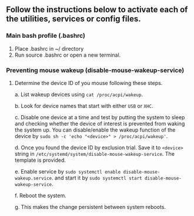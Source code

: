 ## Follow the instructions below to activate each of the utilities, services or config files.

### Main bash profile (.bashrc)

1. Place .bashrc in ~/ directory
2. Run source .bashrc or open a new terminal.

### Preventing mouse wakeup (disable-mouse-wakeup-service)

1. Determine the device ID of you mouse following these steps.

   a. List wakeup devices using `cat /proc/acpi/wakeup`.

   b. Look for device names that start with either `USB` or `XHC`.

   c. Disable one device at a time and test by putting the system to sleep and checking whether the device of interest is prevented from waking the system up. You can disable/enable the wakeup function of the device by `sudo sh -c 'echo "<device>" > /proc/acpi/wakeup'`.

   d. Once you found the device ID by exclusion trial. Save it to `<device>` string in `/etc/systemd/system/disable-mouse-wakeup-service`. The template is provided.

   e. Enable service by `sudo systemctl enable disable-mouse-wakeup.service`. and start it by `sudo systemctl start disable-mouse-wakeup-service`.

   f. Reboot the system.

   g. This makes the change persistent between system reboots.
